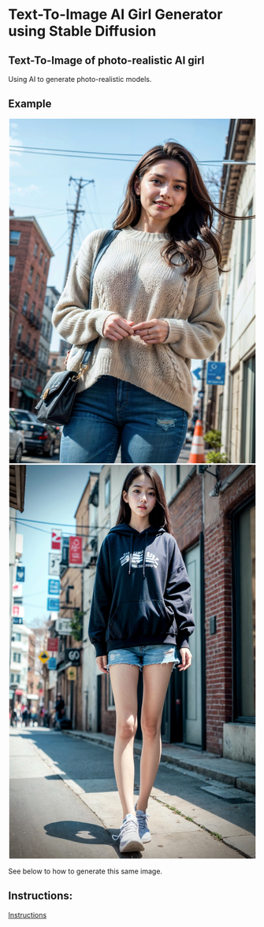 # Text-To-Image AI Girl Generator using Stable Diffusion

## Text-To-Image of photo-realistic AI girl

Using AI to generate photo-realistic models.

## Example 

<p align="center">
  <img src="example/2.jpeg" width="500" height="700" alt="Image 2">
  <img src="example/1.jpeg" width="500" height="800" alt="Image 1">
</p>

See below to how to generate this same image.

## Instructions:

[Instructions](instructions.pdf)
